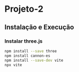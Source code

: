 # Projeto-2
 
## Instalação e Execução

### Instalar three.js
```bash
npm install --save three
npm install cannon-es
npm install --save-dev vite
npx vite
